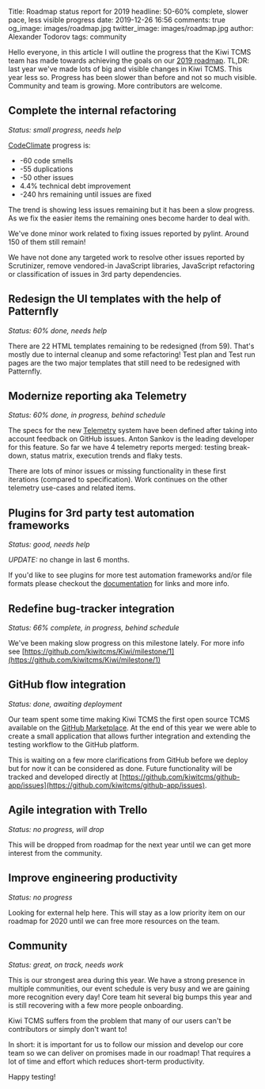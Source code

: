 Title: Roadmap status report for 2019
headline: 50-60% complete, slower pace, less visible progress
date: 2019-12-26 16:56
comments: true
og_image: images/roadmap.jpg
twitter_image: images/roadmap.jpg
author: Alexander Todorov
tags: community

Hello everyone, in this article I will outline the progress that the Kiwi TCMS
team has made towards achieving the goals on our
[2019 roadmap]({filename}2019-01-10-2019-mission.markdown).
TL,DR: last year we've made lots of big and visible changes in Kiwi TCMS.
This year less so. Progress has been slower than before and not so much
visible. Community and team is growing. More contributors are welcome.


Complete the internal refactoring
---------------------------------

*Status: small progress, needs help*

[CodeClimate](https://codeclimate.com/github/kiwitcms/Kiwi) progress is:

* -60 code smells
* -55 duplications
* -50 other issues
* 4.4% technical debt improvement
* -240 hrs remaining until issues are fixed

The trend is showing less issues remaining
but it has been a slow progress. As we fix the easier items the remaining ones
become harder to deal with.

We've done minor work related to fixing issues reported by pylint. Around
150 of them still remain!

We have not done any targeted work to resolve other issues reported by Scrutinizer,
remove vendored-in JavaScript libraries, JavaScript refactoring or
classification of issues in 3rd party dependencies.


Redesign the UI templates with the help of Patternfly
-----------------------------------------------------

*Status: 60% done, needs help*

There are 22 HTML templates remaining to be redesigned (from 59). That's mostly
due to internal cleanup and some refactoring! Test plan and Test run pages are the
two major templates that still need to be redesigned with Patternfly.


Modernize reporting aka Telemetry
---------------------------------

*Status: 60% done, in progress, behind schedule*

The specs for the new [Telemetry]({filename}2019-03-03-telemetry.markdown) system
have been defined after taking into account feedback on GitHub issues. Anton Sankov is
the leading developer for this feature. So far we have 4 telemetry reports merged:
testing break-down, status matrix, execution trends and flaky tests.

There are lots of minor issues or missing functionality in these first iterations
(compared to specification). Work continues on the other telemetry use-cases
and related items.


Plugins for 3rd party test automation frameworks
------------------------------------------------

*Status: good, needs help*

*UPDATE:* no change in last 6 months.

If you'd like to see plugins for more test automation frameworks
and/or file formats please checkout the
[documentation](https://kiwitcms.readthedocs.io/en/latest/automation-frameworks.html)
for links and more info.


Redefine bug-tracker integration
--------------------------------

*Status: 66% complete, in progress, behind schedule*

We've been making slow progress on this milestone lately. For more info
see
[https://github.com/kiwitcms/Kiwi/milestone/1](https://github.com/kiwitcms/Kiwi/milestone/1)


GitHub flow integration
-----------------------

*Status: done, awaiting deployment*

Our team spent some time making Kiwi TCMS the first open source TCMS available
on the [GitHub Marketplace](https://github.com/marketplace/kiwi-tcms). At the end
of this year we were able to create a small application that allows further
integration and extending the testing workflow to the GitHub platform.

This is waiting on a few more clarifications from GitHub before we deploy but
for now it can be considered as done. Future functionality will be tracked
and developed directly at
[https://github.com/kiwitcms/github-app/issues](https://github.com/kiwitcms/github-app/issues).


Agile integration with Trello
-----------------------------

*Status: no progress, will drop*

This will be dropped from roadmap for the next year until we can get more interest
from the community.


Improve engineering productivity
--------------------------------

*Status: no progress*

Looking for external help here. This will stay as a low priority item on our
roadmap for 2020 until we can free more resources on the team.


Community
---------

*Status: great, on track, needs work*

This is our strongest area during this year. We have a strong presence in
multiple communities, our event schedule is very busy and we are gaining more
recognition every day! Core team hit several big bumps this year and is still
recovering with a few more people onboarding.

Kiwi TCMS suffers from the problem that many of our users can't be contributors
or simply don't want to!

In short: it is important for us to follow our mission and develop our core team
so we can deliver on promises made in our roadmap! That requires a lot of time and
effort which reduces short-term productivity.


Happy testing!
